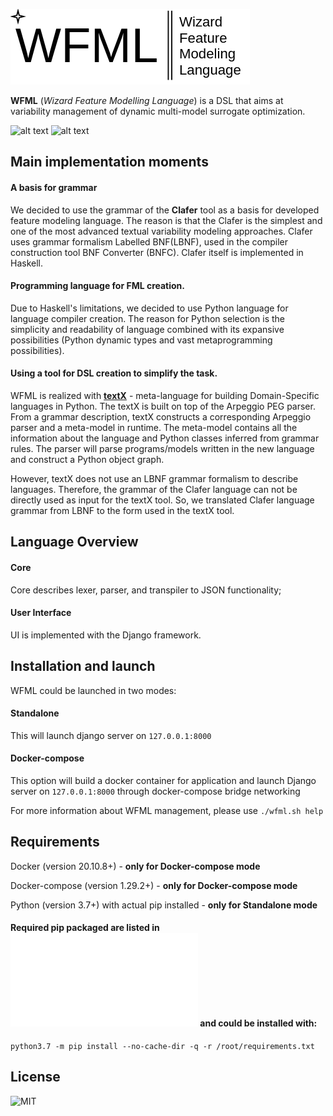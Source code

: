 ![alt text](WFML_logo.png)


**WFML** (_Wizard Feature Modelling Language_) is a DSL that aims at variability management of dynamic multi-model surrogate optimization.

![alt text](https://img.shields.io/github/license/vprokopets/WFML) ![alt text](https://img.shields.io/github/v/release/vprokopets/WFML)
## Main implementation moments

#### A basis for grammar 
We decided to use the grammar of the **Clafer** tool as a basis for developed feature modeling language. The reason is that the Clafer is the simplest and one of the most advanced textual variability modeling approaches. Clafer uses grammar formalism Labelled BNF(LBNF), used in the compiler construction tool BNF Converter (BNFC). Clafer itself is implemented in Haskell.


#### Programming language for FML creation. 
Due to Haskell's limitations, we decided to use Python language for language compiler creation. The reason for Python selection is the simplicity and readability of language combined with its expansive possibilities (Python dynamic types and vast metaprogramming possibilities).

#### Using a tool for DSL creation to simplify the task.
WFML is realized with [**textX**](https://github.com/textX/textX) - meta-language for building Domain-Specific languages in Python. The textX is built on top of the Arpeggio PEG parser. From a grammar description, textX constructs a corresponding Arpeggio parser and a meta-model in runtime. The meta-model contains all the information about the language and Python classes inferred from grammar rules. The parser will parse programs/models written in the new language and construct a Python object graph.

However, textX does not use an LBNF grammar formalism to describe languages. Therefore, the grammar of the Clafer language can not be directly used as input for the textX tool.  So, we translated Clafer language grammar from LBNF to the form used in the textX tool.

## Language Overview

#### Core
Core describes lexer, parser, and transpiler to JSON functionality;
#### User Interface 
UI is implemented with the Django framework.


## Installation and launch
WFML could be launched in two modes:

#### Standalone
This will launch django server on ```127.0.0.1:8000```
#### Docker-compose
This option will build a docker container for application and launch Django server on ```127.0.0.1:8000``` through docker-compose bridge networking

For more information about WFML management, please use ```./wfml.sh help```
## Requirements

Docker (version 20.10.8+) - **only for Docker-compose mode**

Docker-compose (version 1.29.2+) - **only for Docker-compose mode**

Python (version 3.7+) with actual pip installed - **only for Standalone mode**

#### Required pip packaged are listed in ![requirements.txt](requirements.txt) and could be installed with:

```python3.7 -m pip install --no-cache-dir -q -r /root/requirements.txt```

## License
![MIT](LICENSE)
